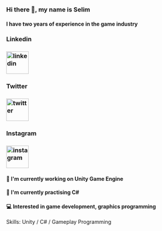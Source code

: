 ### Hi there 👋, my name is Selim
#### I have two years of experience in the game industry




### Linkedin
### [<img src='https://cdn.jsdelivr.net/npm/simple-icons@3.0.1/icons/linkedin.svg' alt ='linkedin' height='60'>](https://www.linkedin.com/in/selim-özcan-b49b03139//) 

### Twitter
### [<img src='https://cdn.jsdelivr.net/npm/simple-icons@3.0.1/icons/twitter.svg' alt ='twitter' height='60'>](/https://twitter.com/SELMZCAN2) 

### Instagram
### [<img src='https://cdn.jsdelivr.net/npm/simple-icons@3.0.1/icons/instagram.svg' alt ='instagram' height='60'>](https://www.instagram.com/selim.cs/)



#### 🔭 I'm currently working on Unity Game Engine
#### 🌱 I'm currently practising C#
#### 💻 Interested in game development, graphics programming

Skills: Unity / C# / Gameplay Programming
